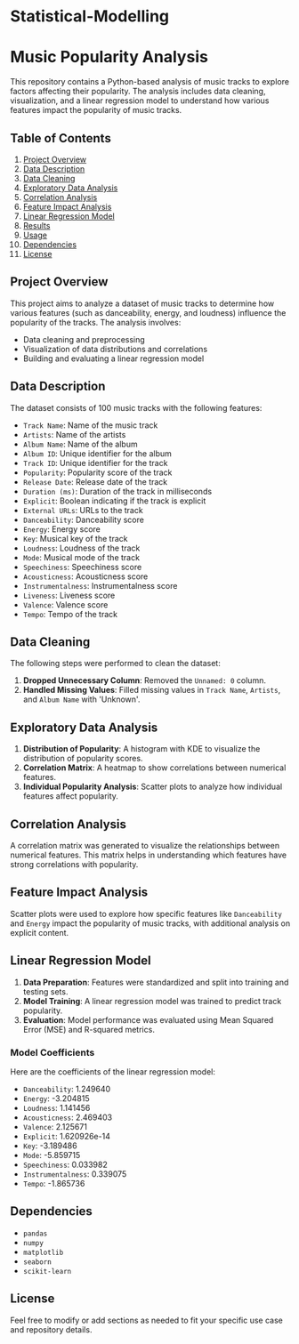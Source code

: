 # Statistical-Modelling

# Music Popularity Analysis

This repository contains a Python-based analysis of music tracks to explore factors affecting their popularity. The analysis includes data cleaning, visualization, and a linear regression model to understand how various features impact the popularity of music tracks.

## Table of Contents

1. [Project Overview](#project-overview)
2. [Data Description](#data-description)
3. [Data Cleaning](#data-cleaning)
4. [Exploratory Data Analysis](#exploratory-data-analysis)
5. [Correlation Analysis](#correlation-analysis)
6. [Feature Impact Analysis](#feature-impact-analysis)
7. [Linear Regression Model](#linear-regression-model)
8. [Results](#results)
9. [Usage](#usage)
10. [Dependencies](#dependencies)
11. [License](#license)

## Project Overview

This project aims to analyze a dataset of music tracks to determine how various features (such as danceability, energy, and loudness) influence the popularity of the tracks. The analysis involves:

- Data cleaning and preprocessing
- Visualization of data distributions and correlations
- Building and evaluating a linear regression model

## Data Description

The dataset consists of 100 music tracks with the following features:

- `Track Name`: Name of the music track
- `Artists`: Name of the artists
- `Album Name`: Name of the album
- `Album ID`: Unique identifier for the album
- `Track ID`: Unique identifier for the track
- `Popularity`: Popularity score of the track
- `Release Date`: Release date of the track
- `Duration (ms)`: Duration of the track in milliseconds
- `Explicit`: Boolean indicating if the track is explicit
- `External URLs`: URLs to the track
- `Danceability`: Danceability score
- `Energy`: Energy score
- `Key`: Musical key of the track
- `Loudness`: Loudness of the track
- `Mode`: Musical mode of the track
- `Speechiness`: Speechiness score
- `Acousticness`: Acousticness score
- `Instrumentalness`: Instrumentalness score
- `Liveness`: Liveness score
- `Valence`: Valence score
- `Tempo`: Tempo of the track

## Data Cleaning

The following steps were performed to clean the dataset:

1. **Dropped Unnecessary Column**: Removed the `Unnamed: 0` column.
2. **Handled Missing Values**: Filled missing values in `Track Name`, `Artists`, and `Album Name` with 'Unknown'.

## Exploratory Data Analysis

1. **Distribution of Popularity**: A histogram with KDE to visualize the distribution of popularity scores.
2. **Correlation Matrix**: A heatmap to show correlations between numerical features.
3. **Individual Popularity Analysis**: Scatter plots to analyze how individual features affect popularity.

## Correlation Analysis

A correlation matrix was generated to visualize the relationships between numerical features. This matrix helps in understanding which features have strong correlations with popularity.

## Feature Impact Analysis

Scatter plots were used to explore how specific features like `Danceability` and `Energy` impact the popularity of music tracks, with additional analysis on explicit content.

## Linear Regression Model

1. **Data Preparation**: Features were standardized and split into training and testing sets.
2. **Model Training**: A linear regression model was trained to predict track popularity.
3. **Evaluation**: Model performance was evaluated using Mean Squared Error (MSE) and R-squared metrics.

### Model Coefficients

Here are the coefficients of the linear regression model:

- `Danceability`: 1.249640
- `Energy`: -3.204815
- `Loudness`: 1.141456
- `Acousticness`: 2.469403
- `Valence`: 2.125671
- `Explicit`: 1.620926e-14
- `Key`: -3.189486
- `Mode`: -5.859715
- `Speechiness`: 0.033982
- `Instrumentalness`: 0.339075
- `Tempo`: -1.865736

## Dependencies

- `pandas`
- `numpy`
- `matplotlib`
- `seaborn`
- `scikit-learn`

## License
Feel free to modify or add sections as needed to fit your specific use case and repository details.
